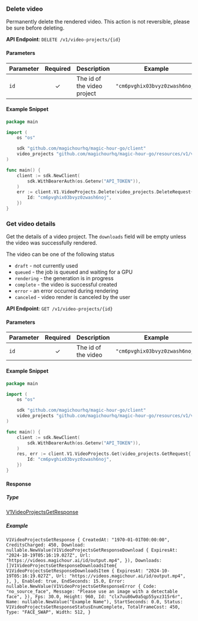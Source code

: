 
### Delete video <a name="delete"></a>

Permanently delete the rendered video. This action is not reversible, please be sure before deleting.

**API Endpoint**: `DELETE /v1/video-projects/{id}`

#### Parameters

| Parameter | Required | Description | Example |
|-----------|:--------:|-------------|--------|
| `id` | ✓ | The id of the video project | `"cm6pvghix03bvyz0zwash6noj"` |

#### Example Snippet

```go
package main

import (
	os "os"

	sdk "github.com/magichourhq/magic-hour-go/client"
	video_projects "github.com/magichourhq/magic-hour-go/resources/v1/video_projects"
)

func main() {
	client := sdk.NewClient(
		sdk.WithBearerAuth(os.Getenv("API_TOKEN")),
	)
	err := client.V1.VideoProjects.Delete(video_projects.DeleteRequest{
		Id: "cm6pvghix03bvyz0zwash6noj",
	})
}

```

### Get video details <a name="get"></a>

Get the details of a video project. The `downloads` field will be empty unless the video was successfully rendered.

The video can be one of the following status
- `draft` - not currently used
- `queued` - the job is queued and waiting for a GPU
- `rendering` - the generation is in progress
- `complete` - the video is successful created
- `error` - an error occurred during rendering
- `canceled` - video render is canceled by the user


**API Endpoint**: `GET /v1/video-projects/{id}`

#### Parameters

| Parameter | Required | Description | Example |
|-----------|:--------:|-------------|--------|
| `id` | ✓ | The id of the video | `"cm6pvghix03bvyz0zwash6noj"` |

#### Example Snippet

```go
package main

import (
	os "os"

	sdk "github.com/magichourhq/magic-hour-go/client"
	video_projects "github.com/magichourhq/magic-hour-go/resources/v1/video_projects"
)

func main() {
	client := sdk.NewClient(
		sdk.WithBearerAuth(os.Getenv("API_TOKEN")),
	)
	res, err := client.V1.VideoProjects.Get(video_projects.GetRequest{
		Id: "cm6pvghix03bvyz0zwash6noj",
	})
}

```

#### Response

##### Type
[V1VideoProjectsGetResponse](/types/v1_video_projects_get_response.go)

##### Example
`V1VideoProjectsGetResponse {
CreatedAt: "1970-01-01T00:00:00",
CreditsCharged: 450,
Download: nullable.NewValue(V1VideoProjectsGetResponseDownload {
ExpiresAt: "2024-10-19T05:16:19.027Z",
Url: "https://videos.magichour.ai/id/output.mp4",
}),
Downloads: []V1VideoProjectsGetResponseDownloadsItem{
V1VideoProjectsGetResponseDownloadsItem {
ExpiresAt: "2024-10-19T05:16:19.027Z",
Url: "https://videos.magichour.ai/id/output.mp4",
},
},
Enabled: true,
EndSeconds: 15.0,
Error: nullable.NewValue(V1VideoProjectsGetResponseError {
Code: "no_source_face",
Message: "Please use an image with a detectable face",
}),
Fps: 30.0,
Height: 960,
Id: "clx7uu86w0a5qp55yxz315r6r",
Name: nullable.NewValue("Example Name"),
StartSeconds: 0.0,
Status: V1VideoProjectsGetResponseStatusEnumComplete,
TotalFrameCost: 450,
Type: "FACE_SWAP",
Width: 512,
}`
